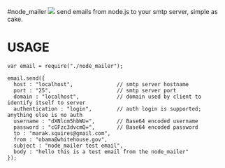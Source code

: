 #node_mailer
<img src = "http://imgur.com/5Ol90.png"/>
send emails from node.js to your smtp server, simple as cake.

# USAGE

    var email = require("./node_mailer");
    
    email.send({
      host : "localhost",              // smtp server hostname
      port : "25",                     // smtp server port
      domain : "localhost",            // domain used by client to identify itself to server
      authentication : "login",        // auth login is supported; anything else is no auth
      username : "dXNlcm5hbWU=",       // Base64 encoded username
      password : "cGFzc3dvcmQ=",       // Base64 encoded password
      to : "marak.squires@gmail.com",
      from : "obama@whitehouse.gov",
      subject : "node_mailer test email",
      body : "hello this is a test email from the node_mailer"
    });
	      